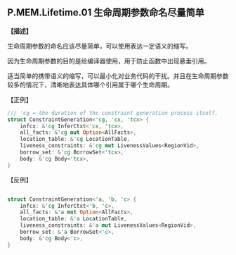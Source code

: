 ## P.MEM.Lifetime.01 生命周期参数命名尽量简单

**【描述】**

生命周期参数的命名应该尽量简单，可以使用表达一定语义的缩写。

因为生命周期参数的目的是给编译器使用，用于防止函数中出现悬垂引用。

适当简单的携带语义的缩写，可以最小化对业务代码的干扰。并且在生命周期参数较多的情况下，清晰地表达具体哪个引用属于哪个生命周期。

【正例】

```rust
/// 'cg = the duration of the constraint generation process itself.
struct ConstraintGeneration<'cg, 'cx, 'tcx> {
    infcx: &'cg InferCtxt<'cx, 'tcx>,
    all_facts: &'cg mut Option<AllFacts>,
    location_table: &'cg LocationTable,
    liveness_constraints: &'cg mut LivenessValues<RegionVid>,
    borrow_set: &'cg BorrowSet<'tcx>,
    body: &'cg Body<'tcx>,
}

```

【反例】

```rust

struct ConstraintGeneration<'a, 'b, 'c> {
    infcx: &'cg InferCtxt<'b, 'c>,
    all_facts: &'a mut Option<AllFacts>,
    location_table: &'a LocationTable,
    liveness_constraints: &'a mut LivenessValues<RegionVid>,
    borrow_set: &'a BorrowSet<'c>,
    body: &'cg Body<'c>,
}

```
